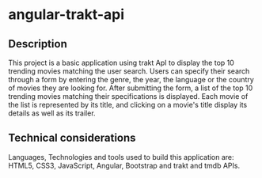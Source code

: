 # angular-trakt-api

## Description

This project is a basic application using trakt ApI to display the top 10
trending movies matching the user search. Users can specify their search through a form by
entering the genre, the year, the language or the country of movies they are looking for.
After submitting the form, a list of the top 10 trending movies matching their specifications is displayed.
Each movie of the list is represented by its title, and clicking on a movie's title display its details
as well as its trailer.

## Technical considerations

Languages, Technologies and tools used to build this application are: HTML5, CSS3, JavaScript, Angular, Bootstrap and trakt and tmdb APIs.
